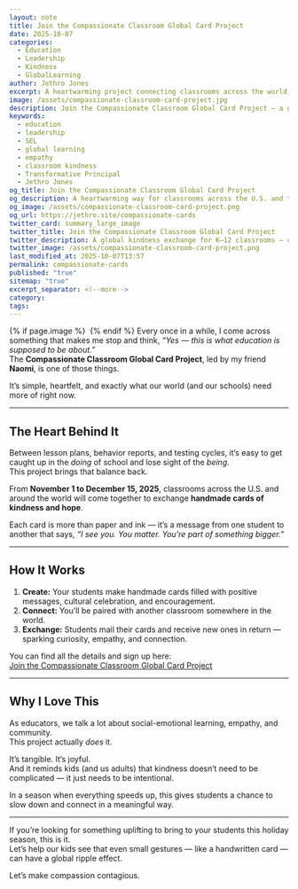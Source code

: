 ```yaml
---
layout: note
title: Join the Compassionate Classroom Global Card Project
date: 2025-10-07
categories:
  - Education
  - Leadership
  - Kindness
  - GlobalLearning
author: Jethro Jones
excerpt: A heartwarming project connecting classrooms across the world through handmade cards, kindness, and compassion.
image: /assets/compassionate-classroom-card-project.jpg
description: Join the Compassionate Classroom Global Card Project — a global kindness exchange for K–12 classrooms running from Nov 1 to Dec 15, 2025. Help your students connect, create, and spread kindness worldwide.
keywords:
  - education
  - leadership
  - SEL
  - global learning
  - empathy
  - classroom kindness
  - Transformative Principal
  - Jethro Jones
og_title: Join the Compassionate Classroom Global Card Project
og_description: A heartwarming way for classrooms across the U.S. and the world to connect and spread kindness this holiday season.
og_image: /assets/compassionate-classroom-card-project.png
og_url: https://jethro.site/compassionate-cards
twitter_card: summary_large_image
twitter_title: Join the Compassionate Classroom Global Card Project
twitter_description: A global kindness exchange for K–12 classrooms — connect, create, and spread compassion this holiday season.
twitter_image: /assets/compassionate-classroom-card-project.png
last_modified_at: 2025-10-07T13:57
permalink: compassionate-cards
published: "true"
sitemap: "true"
excerpt_separator: <!--more-->
category:
tags:
---
```



{% if page.image %} <img src="{{ page.image }}" alt=""> {% endif %}
Every once in a while, I come across something that makes me stop and think, *“Yes — this is what education is supposed to be about.”*  
The **Compassionate Classroom Global Card Project**, led by my friend **Naomi**, is one of those things.

It’s simple, heartfelt, and exactly what our world (and our schools) need more of right now.

---

## The Heart Behind It

Between lesson plans, behavior reports, and testing cycles, it’s easy to get caught up in the *doing* of school and lose sight of the *being*.  
This project brings that balance back.

From **November 1 to December 15, 2025**, classrooms across the U.S. and around the world will come together to exchange **handmade cards of kindness and hope**.  

Each card is more than paper and ink — it’s a message from one student to another that says, *“I see you. You matter. You’re part of something bigger.”*

---

## How It Works

1. **Create:** Your students make handmade cards filled with positive messages, cultural celebration, and encouragement.  
2. **Connect:** You’ll be paired with another classroom somewhere in the world.  
3. **Exchange:** Students mail their cards and receive new ones in return — sparking curiosity, empathy, and connection.

You can find all the details and sign up here:  
[Join the Compassionate Classroom Global Card Project](https://www.innovativeeducator.org/event-details/the-compassionate-classroom-global-card-project)

---

## Why I Love This

As educators, we talk a lot about social-emotional learning, empathy, and community.  
This project actually *does* it.

It’s tangible. It’s joyful.  
And it reminds kids (and us adults) that kindness doesn’t need to be complicated — it just needs to be intentional.

In a season when everything speeds up, this gives students a chance to slow down and connect in a meaningful way.

---

If you’re looking for something uplifting to bring to your students this holiday season, this is it.  
Let’s help our kids see that even small gestures — like a handwritten card — can have a global ripple effect.

Let’s make compassion contagious.